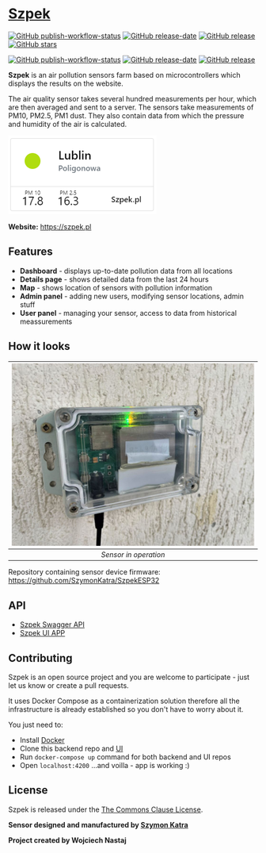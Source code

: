 # [Szpek](https://szpek.pl/) 
[![GitHub publish-workflow-status](https://github.com/wojciechN9/Szpek/actions/workflows/publish.yml/badge.svg)](https://github.com/wojciechN9/Szpek/actions/workflows/publish.yml/)
[![GitHub release-date](https://img.shields.io/github/release-date/wojciechN9/Szpek)](https://github.com/wojciechN9/Szpek) 
[![GitHub release](https://img.shields.io/github/v/release/wojciechN9/Szpek)](https://github.com/wojciechN9/Szpek) 
[![GitHub stars](https://img.shields.io/github/stars/wojciechN9/Szpek)](https://github.com/wojciechN9/Szpek/stargazers)

[![GitHub publish-workflow-status](https://github.com/wojciechN9/Szpek-UI/actions/workflows/publish.yml/badge.svg)](https://github.com/wojciechN9/Szpek-UI/actions/workflows/publish.yml/)
[![GitHub release-date](https://img.shields.io/github/release-date/wojciechN9/Szpek-UI)](https://github.com/wojciechN9/Szpek-UI)
[![GitHub release](https://img.shields.io/github/v/release/wojciechN9/Szpek-UI)](https://github.com/wojciechN9/Szpek-UI) 

<!-- TODO add badges after creating git pipeline: .net, test coverage (integration, unit) -->



**Szpek** is an air pollution sensors farm based on microcontrollers which displays the results on the website. 

The air quality sensor takes several hundred measurements per hour, which are then averaged and sent to a server.
The sensors take measurements of PM10, PM2.5, PM1 dust. They also contain data from which the pressure and humidity of the air is calculated.

<a href="https://szpek.pl">![logo](Assets/meassurement-photo.png?raw=true)</a>

**Website:** https://szpek.pl

## Features

* **Dashboard** - displays up-to-date pollution data from all locations
* **Details page** - shows detailed data from the last 24 hours 
* **Map** - shows location of sensors with pollution information
* **Admin panel** - adding new users, modifying sensor locations, admin stuff
* **User panel** - managing your sensor, access to data from historical meassurements

## How it looks
| ![logo](Assets/sensor.jpg?raw=true) | 
|:--:| 
| *Sensor in operation* |

Repository containing sensor device firmware: https://github.com/SzymonKatra/SzpekESP32

## API

* [Szpek Swagger API](https://api.szpek.pl/api/)
* [Szpek UI APP](https://github.com/wojciechN9/Szpek-UI)

## Contributing 

Szpek is an open source project and you are welcome to participate - just let us know or create a pull requests.

It uses Docker Compose as a containerization solution therefore all the infrastructure is already established so you don't have to worry about it.

You just need to:
* Install [Docker](https://docs.docker.com/get-docker/)
* Clone this backend repo and [UI](https://github.com/wojciechN9/Szpek-UI)
* Run `docker-compose up` command for both backend and UI repos
* Open `localhost:4200` ...and voilla - app is working :) 

## License

Szpek is released under the [The Commons Clause License](https://github.com/wojciechN9/Szpek/blob/master/LICENSE).

**Sensor designed and manufactured by [Szymon Katra](https://github.com/SzymonKatra)** 

**Project created by Wojciech Nastaj**
